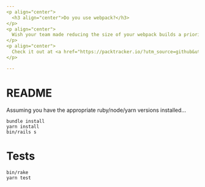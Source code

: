 ```yaml
---
<p align="center">
  <h3 align="center">Do you use webpack?</h3>
</p>
<p align="center">
  Wish your team made reducing the size of your webpack builds a priority? Want to know how the changes you're making impact your asset size <strong>on every pull request</strong>?
</p>
<p align="center">
  Check it out at <a href="https://packtracker.io/?utm_source=github&utm_medium=rails-vue-example&utm_campaign=links">packtracker.io</a>.
</p>

---
```


# README

Assuming you have the appropriate ruby/node/yarn versions installed...

```
bundle install
yarn install
bin/rails s
```

# Tests

```
bin/rake
yarn test
```
